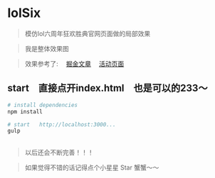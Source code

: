 # lolSix

> 模仿lol六周年狂欢胜典官网页面做的局部效果

> 我是整体效果图

> 效果参考了:　
[掘金文章](https://juejin.im/entry/59ad11f3f265da247158203d)　
[活动页面](http://lol.qq.com/act/a20170810sixyears/index.html?ADTAG=lolweb.index) 

## start　直接点开index.html　也是可以的233～

``` bash
# install dependencies
npm install

# start   http://localhost:3000...
gulp

```

##

> 以后还会不断完善！！！

> 如果觉得不错的话记得点个小星星 Star 蟹蟹～～
